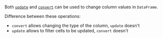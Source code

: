 [//]: # (title: Update/convert values)

Both [`update`](update.md) and [`convert`](convert.md) can be used to change column values in `DataFrame`.

Difference between these operations:
* `convert` allows changing the type of the column, `update` doesn't
* `update` allows to filter cells to be updated, `convert` doesn't
